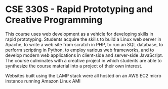 # CSE 330S - Rapid Prototyping and Creative Programming

This course uses web development as a vehicle for developing skills in rapid prototyping. Students acquire the skills to build a Linux web server in Apache, to write a web site from scratch in PHP, to run an SQL database, to perform scripting in Python, to employ various web frameworks, and to develop modern web applications in client-side and server-side JavaScript. The course culminates with a creative project in which students are able to synthesize the course material into a project of their own interest.

Websites built using the LAMP stack were all hosted on an AWS EC2 micro instance running Amazon Linux AMI